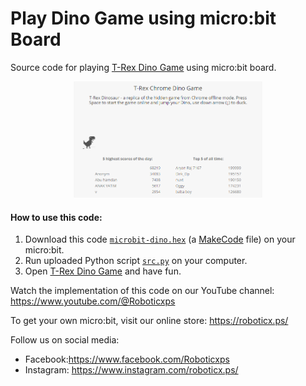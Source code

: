 # Play Dino Game using micro:bit Board
Source code for playing [T-Rex Dino Game](https://chromedino.com/) using micro:bit board.

<p align="center">
<picture>
  <img alt="micro:bit Logo" src="dino-screenshot.png" width="60%" hight="60%" >
</picture>
</p>

#### How to use this code:
1. Download this code [`microbit-dino.hex`](/microbit-dino.hex) (a [MakeCode](https://makecode.microbit.org/) file) on your micro:bit.
2. Run uploaded Python script [`src.py`](/src.py) on your computer.
3. Open [T-Rex Dino Game](https://chromedino.com/) and have fun.

Watch the implementation of this code on our YouTube channel:
https://www.youtube.com/@Roboticxps

To get your own micro:bit, visit our online store:
https://roboticx.ps/


Follow us on social media:

* Facebook:https://www.facebook.com/Roboticxps
* Instagram: https://www.instagram.com/roboticx.ps/
